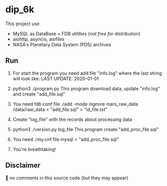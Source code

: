 # dip_6k

This project use
* MySQL as DataBase + FDB utilities (*not free for distribution*)
* aiohttp, asyncio, aiofiles
* NASA's Planetary Data System (PDS) archives

## Run
1. For start the program you need add file "info.log" where the last string will look like: LAST UPDATE: 2020-01-01 

2. python3 ./program.py
   This program download data, update "info.log" and create "add_file.sql"

3. You need fdb.conf file
   ./add -mode ingnore mars_raw_data /data/raw_data < "add_file.sql" > "id_file.txt"

4. Create "log_file" with the records about processing data

5. python3 ./version.py log_file
   This program create "add_proc_file.sql"

6. You need ./my.cnf file
   mysql < "add_proc_file.sql"

7. You're breathtaking!

## Disclaimer
:shit: no comments in this source code (but they may appear)

